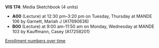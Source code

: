 **VIS 174**: Media Sketchbook (4 units)

- **A00** (Lecture) at 12:30 pm–3:20 pm on Tuesday, Thursday at MANDE 106 by Garnett, Mariah J (A17690636)
- **B00** (Lecture) at 9:00 am–11:50 am on Monday, Wednesday at MANDE 103 by Kauffmann, Casey (A17258201)

[Enrollment numbers over time](./VIS174.tsv)
